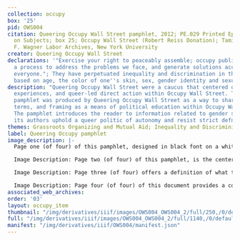 ```yaml
---
collection: occupy
box: '25'
pid: OWS004
citation: Queering Occupy Wall Street pamphlet, 2012; PE.029 Printed Ephemera Collection
  on Subjects; box 25; Occupy Wall Street (Robert Reiss Donation); Tamiment Library/Robert
  F. Wagner Labor Archives, New York University
creator: Queering Occupy Wall Street
declarations: '"Exercise your right to peaceably assemble; occupy public space;  create
  a process to address the problems we face, and generate solutions accessible to
  everyone."; They have perpetuated inequality and discrimination in the workplace
  based on age, the color of one''s skin, sex, gender identity and sexual orientation.'
description: "Queering Occupy Wall Street were a caucus that centered queer lives,
  experiences, and queer-led direct action within Occupy Wall Street. This multi-page
  pamphlet was produced by Queering Occupy Wall Street as a way to share language,
  terms, and framing as a means of political education within Occupy Wall Street.
  The pamphlet introduces the reader to information related to gender sexuality; however,
  its authors uphold a queer politic of autonomy and resist strict defnition.\n\n"
themes: Grassroots Organizing and Mutual Aid; Inequality and Discriminiation
label: Queering Occupy pamphlet
image_description: |-
  Page one (of four) of this pamphlet, designed in black font on a white page, says "Queering OWS Radical Language Road Guide" above a modified trans symbol with the letters QOWS (Queering Occupy Wall Street) in its center. Below the symbol, more text reads "The express purpose of this guide it education everyone about concepts and terms used in radical and queer community circles." Below this text are two QR codes, one for a Facebook page and the second which links to the General Assembly website.

  Image Description: Page two (of four) of this pamphlet, is the centerfold of the pamphlet. It is divided into three columns and includes a list of concepts and terms and their definitions written in black font on a white page. Concepts and terms that are included: transgender, cisgender, intersex, gender identity, gender expression, gender binary, preferred gender pronouns, gender nonconforming, gender questioning, gender queer, queer, heteronormativity (heteronormative), homonormativity (homonormative), assigned gender, asexual, sex positive, polyamory, multiple system (multiplicity), Two-Spirit.

  Image Description: Page three (of four) offers a definition of what the Queering Occupy Wall Street  (QOWS) caucus means by "queering." At the top of the white page, written in black font, it reads "What Is 'Queering'?" Below QOWS provides the following definition: "The Queering of Occupy Wall Street (OWS) is the shining of a light on all aspects of communcal living and movement building. It means ensuring that members of our community do not feel invisible, undermined or neglected. It means introducing new language, new concepts, and more inclusive tactics that promote diversity and compassion. It means honoring and infusing our actions with love, beauty, and the entire collective fierceness of the Queer/LGBT communities. It means creating space within the movement for Queer/LGBT community members to come together, discuss issues that are important to them, and support each other through direct interaction and active support. It means pointing out acts of transphobia, homophobia, and sexism; to take a stand against these oppressive acts through visibility and open condemnation. It means sharing our history and sharing the tools needed to shift the paradigm, undermine the patriarchy, and unravel the heteronormative supremacy that is the root cause of all the problems with the current oligarchy."

  Image Description: Page four (of four) of this document provides a concluding disclaimer in black text on a white page. It reads: "Disclaimer. The information and descriptions included in this education document are loose guidelines for understanding important lanugage and successfully navigating within queer space. Each piece of information included in this document is circumstantial and should be regarded with some degree of fluidity to ensure inclusivity and understanding." Below this statement is a logo created by Queering Occupy that incorprates a transgender symbol as the "O" in Occupy and the use of an inverted triangle in the place of the "U" in "Occupy." At the bottom of the page is a link to the Queering Occupy Wall Street Twitter handle.
associated_web_archives:
order: '03'
layout: occupy_item
thumbnail: "/img/derivatives/iiif/images/OWS004_OWS004_2/full/250,/0/default.jpg"
full: "/img/derivatives/iiif/images/OWS004_OWS004_2/full/1140,/0/default.jpg"
manifest: "/img/derivatives/iiif/OWS004/manifest.json"
---
```

